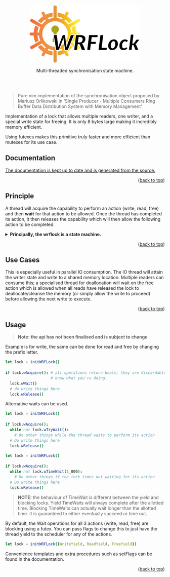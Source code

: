 <div id="top"></div>

<br />

<div align="center">
  <a href="https://github.com/nim-works/nimskull">
    <img src="papers/assets/logo2.png" height="180"/>
  </a>

  <p align="center">
    Multi-threaded synchronisation state machine.
    <br />
    <br />
  </p>
</div>

<br />

> Pure nim implementation of the synchronisation object proposed by Mariusz Orlikowski in 'Single Producer - Multiple Consumers Ring Buffer Data Distribution System with Memory Management'

Implementation of a lock that allows multiple readers, one writer, and a special write state
for freeing. It is only 8 bytes large making it incredibly memory efficient.

Using futexes makes this primitive truly faster and more efficient than mutexes for its
use case.

## Documentation

[The documentation is kept up to date and is generated from the source.](https://shayanhabibi.github.io/wrflock/wrflock.html)

<p align="right">(<a href="#top">back to top</a>)</p>

## Principle

A thread will acquire the capability to perform an action (write, read, free)
and then **wait** for that action to be allowed. Once the thread has completed
its action, it then releases the capability which will then allow the following
action to be completed.

<details><summary><b>Principally, the wrflock is a state machine.</b></summary><br />
<div align="center">

![Figure 5 from Mariusz Orlikowskis paper](papers/assets/2021-12-21-14-17-31.png "Figure 5 from Mariusz Orlikowskis paper showing the WRFLock as a state machine")

</div>
</details>

<p align="right">(<a href="#top">back to top</a>)</p>


## Use Cases

This is especially useful in parallel IO consumption. The IO thread will attain
the writer state and write to a shared memory location. Multiple readers can
consume this; a specialised thread for deallocation will wait on the free action
which is allowed when all reads have released the lock to deallocate/cleanse the
memory (or simply allow the write to proceed) before allowing the next write to
execute.

<p align="right">(<a href="#top">back to top</a>)</p>

## Usage

> **Note: the api has not been finalised and is subject to change**

Example is for write, the same can be done for read and free by changing the
prefix letter.

```nim
let lock = initWRFLock()

if lock.wAcquire(): # all operations return bools; they are discardable if you
                    # know what you're doing.
  lock.wWait()
  # do write things here
  lock.wRelease()
```

Alternative waits can be used.

```nim
let lock = initWRFLock()

if lock.wAcquire():
  while not lock.wTryWait():
    # Do other things while the thread waits to perform its action
  # Do write things here
  lock.wRelease()
```

```nim
let lock = initWRFLock()

if lock.wAcquire():
  while not lock.wTimeWait(1_000):
    # Do other things if the lock times out waiting for its action
  # Do write things here
  lock.wRelease()
```

> **NOTE:** the behaviour of TimeWait is different between the yield and blocking
> locks. Yield TimeWaits will always complete after the allotted time. Blocking TimeWaits can actually wait longer than the allotted time. It is guaranteed to
> either eventually succeed or time out.

By default, the Wait operations for all 3 actions (write, read, free) are blocking
using a futex. You can pass flags to change this to just have the thread yield
to the scheduler for any of the actions.

```nim
let lock = initWRFLock({WriteYield, ReadYield, FreeYield})
```

Convenience templates and extra procedures such as setFlags can be found in the
documentation.

<p align="right">(<a href="#top">back to top</a>)</p>
